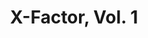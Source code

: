 ---
title: "X-Factor, Vol. 1"
issue: 73A
issue_nr: 73
full_title: Crowd Control
subtitle: ""
story_arc: ""
crossover: ""
variant: A
publisher: Marvel Comics
creators: 
  - Peter David
  - Larry Stroman
  - Al Milgrom
release_date: "Oct 15, 1991"
release_year: 1991
genre:
  - Action
  - Adventure
  - Super-Heroes
format: Comic
pages: 32
signed_by: ""
price: 1
---